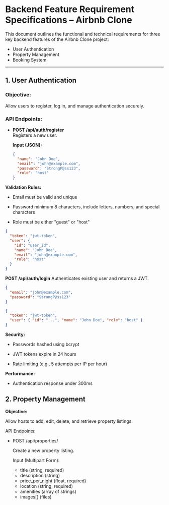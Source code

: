 # Backend Feature Requirement Specifications – Airbnb Clone

This document outlines the functional and technical requirements for three key backend features of the Airbnb Clone project:

- User Authentication
- Property Management
- Booking System

---

## 1. User Authentication

### Objective:
Allow users to register, log in, and manage authentication securely.

### API Endpoints:

- **POST /api/auth/register**  
  Registers a new user.

  **Input (JSON):**

  ```json
  {
    "name": "John Doe",
    "email": "john@example.com",
    "password": "StrongP@ss123",
    "role": "host"
  }
  ```

**Validation Rules:**

- Email must be valid and unique

- Password minimum 8 characters, include letters, numbers, and special characters

- Role must be either "guest" or "host"

```json
{
  "token": "jwt-token",
  "user": {
    "id": "user_id",
    "name": "John Doe",
    "email": "john@example.com",
    "role": "host"
  }
}
```

**POST /api/auth/login**
Authenticates existing user and returns a JWT.

```json
{
  "email": "john@example.com",
  "password": "StrongP@ss123"
}

{
  "token": "jwt-token",
  "user": { "id": "...", "name": "John Doe", "role": "host" }
}

```

**Security:**

- Passwords hashed using bcrypt

- JWT tokens expire in 24 hours

- Rate limiting (e.g., 5 attempts per IP per hour)

**Performance:**

- Authentication response under 300ms

## 2. Property Management

**Objective:**

Allow hosts to add, edit, delete, and retrieve property listings.

API Endpoints:

- POST /api/properties/

    Create a new property listing.

    Input (Multipart Form):
     - title (string, required)
     - description (string)
     - price_per_night (float, required)
     - location (string, required)
     - amenities (array of strings)
     - images[] (files)